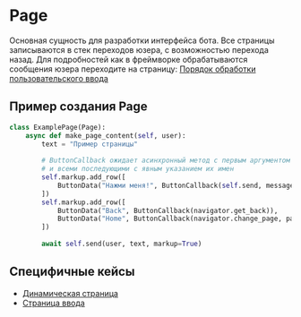 # Page

Основная сущность для разработки интерфейса бота.
Все страницы записываются в стек переходов юзера, с возможностью перехода назад.
Для подробностей как в фреймворке обрабатываются сообщения юзера переходите на страницу:
[Порядок обработки пользовательского ввода](handling_order.md)

## Пример создания Page

```python
class ExamplePage(Page):
    async def make_page_content(self, user):
        text = "Пример страницы"
        
        # ButtonCallback ожидает асинхронный метод с первым аргументом user,
        # и всеми последующими с явным указанием их имен
        self.markup.add_row([
            ButtonData("Нажми меня!", ButtonCallback(self.send, message="Привет, мир!"))
        ])
        self.markup.add_row([
            ButtonData("Back", ButtonCallback(navigator.get_back)),
            ButtonData("Home", ButtonCallback(navigator.change_page, path=f"~/"))
        ])
        
        await self.send(user, text, markup=True)
```

## Специфичные кейсы

* [Динамическая страница](dynamic_page.md)
* [Страница ввода](input_page.md)